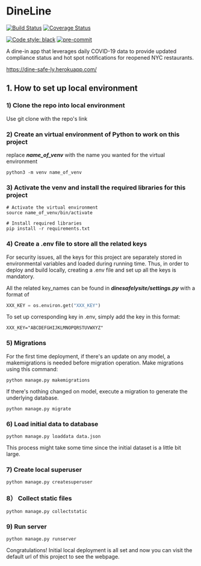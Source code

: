 # DineLine

[![Build Status](https://travis-ci.com/xiaodan-tang/sprint2021-team-1-repo.svg?branch=main)](https://travis-ci.com/xiaodan-tang/sprint2021-team-1-repo)
[![Coverage Status](https://coveralls.io/repos/github/gcivil-nyu-org/spring2021-cs-gy-9223-class/badge.svg?branch=main)](https://coveralls.io/github/gcivil-nyu-org/spring2021-cs-gy-9223-class?branch=main)

[![Code style: black](https://img.shields.io/badge/code%20style-black-000000.svg)](https://github.com/psf/black)
[![pre-commit](https://img.shields.io/badge/pre--commit-enabled-brightgreen?logo=pre-commit&logoColor=white)](https://github.com/pre-commit/pre-commit)

A dine-in app that leverages daily COVID-19 data to provide updated compliance status and hot spot notifications for reopened NYC restaurants.

https://dine-safe-ly.herokuapp.com/


## 1. How to set up local environment

### 1) Clone the repo into local environment
Use git clone with the repo's link


### 2) Create an virtual environment of Python to work on this project

replace ***name_of_venv*** with the name you wanted for the virtual environment

~~~shell
python3 -m venv name_of_venv
~~~



### 3) Activate the venv and install the required libraries for this project

~~~shell
# Activate the virtual environment
source name_of_venv/bin/activate

# Install required libraries
pip install -r requirements.txt
~~~



### 4) Create a .env file to store all the related keys

For security issues, all the keys for this project are separately stored in environmental variables and loaded during running time. Thus, in order to deploy and build locally, creating a .env file and set up all the keys is mandatory.

All the related key_names can be found in  ***dinesafelysite/settings.py*** with a format of

~~~python
XXX_KEY = os.environ.get("XXX_KEY")
~~~

To set up corresponding key in .env, simply add the key in this format:

~~~:
XXX_KEY="ABCDEFGHIJKLMNOPQRSTUVWXYZ"
~~~



### 5) Migrations

For the first time deployment, if there's an update on any model, a makemigrations is needed before migration operation. Make migrations using this command:

~~~shell
python manage.py makemigrations
~~~

If there's nothing changed on model, execute a migration to generate the underlying database.

~~~:
python manage.py migrate
~~~



### 6) Load initial data to database

~~~shell
python manage.py loaddata data.json
~~~

This process might take some time since the initial dataset is a little bit large.



### 7) Create local superuser

~~~shell
python manage.py createsuperuser
~~~



### 8） Collect static files

~~~shell
python manage.py collectstatic
~~~



### 9) Run server

~~~shell
python manage.py runserver
~~~

Congratulations! Initial local deployment is all set and now you can visit the default url of this project to see the webpage.
